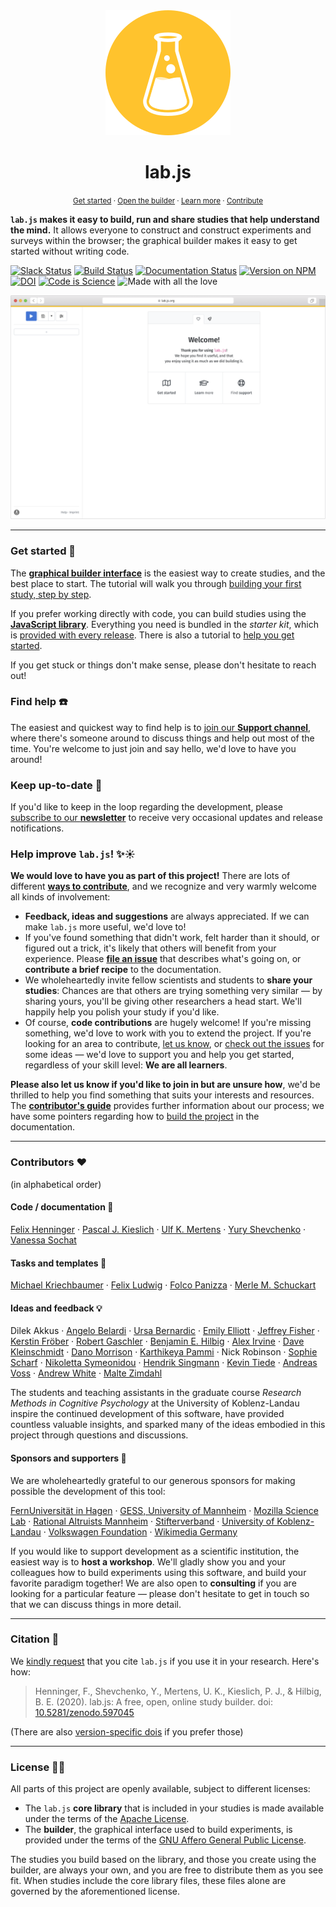 <div align="center">
  <img src="docs/media/logo/yellow/dot_200.png">
  <h1>lab.js</h1>
</div>

<p align="center">
  <small>
    <a href="https://lab.js.org/docs/en/latest/learn/builder">Get started</a> ·
    <a href="https://lab.js.org/builder">Open the builder</a> ·
    <a href="https://lab.js.org/docs/en/latest">Learn more</a> ·
    <a href="https://lab.js.org/docs/en/latest/meta/contribute">Contribute</a>
  </small>
</p>

**`lab.js` makes it easy to build, run and share studies that help understand the mind.** It allows everyone to construct and construct experiments and surveys within the browser; the graphical builder makes it easy to get started without writing code.

[![Slack Status](https://img.shields.io/badge/support-online-brightgreen.svg)](https://lab.js.org/resources/support/)
[![Build Status](https://travis-ci.org/FelixHenninger/lab.js.svg?branch=master)](https://travis-ci.org/FelixHenninger/lab.js)
[![Documentation Status](https://readthedocs.org/projects/labjs/badge/?version=latest)](https://lab.js.org/docs/en/latest/)
[![Version on NPM](https://img.shields.io/npm/v/lab.js.svg)](https://www.npmjs.com/package/lab.js)
[![DOI](https://zenodo.org/badge/doi/10.5281/zenodo.597045.svg)](https://doi.org/10.5281/zenodo.597045)
[![Code is Science](https://img.shields.io/badge/Code%20is%20Science-%E2%9C%93-brightgreen.svg)](https://codeisscience.github.io/manifesto/)
![Made with all the love](https://img.shields.io/badge/made_with-❤️💛💚💙💜💖-e6e6e6.svg)

<div align="center">
  <img src="docs/media/screenshots/builder_welcome.png">
</div>

----

### Get started 🚀

The [**graphical builder interface**](https://lab.js.org/builder) is the
easiest way to create studies, and the best place to start. The tutorial
will walk you through [building your first study, step by
step](https://labjs.readthedocs.io/en/latest/learn/builder/).

If you prefer working directly with code, you can build studies using the
[**JavaScript library**](https://lab.js.org/docs/en/latest/reference/).
Everything you need is bundled in the *starter kit*, which is [provided with
every release](https://github.com/FelixHenninger/lab.js/releases/latest).
There is also a tutorial to [help you get started](https://lab.js.org/docs/en/latest/learn/code/).

If you get stuck or things don't make sense, please don't hesitate to reach out!

### Find help ☎️

The easiest and quickest way to find help is to [join our **Support
channel**](https://lab.js.org/resources/support/), where there's someone
around to discuss things and help out most of the time. You're welcome to just
join and say hello, we'd love to have you around!

### Keep up-to-date 📮

If you'd like to keep in the loop regarding the development, please [subscribe
to our **newsletter**](http://eepurl.com/co0K9r) to receive very occasional
updates and release notifications.

### Help improve `lab.js`! ✨☀️

**We would love to have you as part of this project!** There are lots of
different [**ways to contribute**](https://lab.js.org/docs/en/latest/meta/contribute/ways.html),
and we recognize and very warmly welcome all kinds of involvement:

* **Feedback, ideas and suggestions** are always appreciated. If we can make `lab.js` more useful, we'd love to!
* If you've found something that didn't work, felt harder than it should, or figured out a trick, it's likely that others will benefit from your experience. Please [**file an issue**](https://github.com/FelixHenninger/lab.js/issues/new) that describes what's going on, or **contribute a brief recipe** to the documentation.
* We wholeheartedly invite fellow scientists and students to **share your studies**: Chances are that others are trying something very similar — by sharing yours, you'll be giving other researchers a head start. We'll happily help you polish your study if you'd like.
* Of course, **code contributions** are hugely welcome! If you're missing something, we'd love to work with you to extend the project. If you're looking for an area to contribute, [let us know](#find-help), or [check out the issues](https://github.com/FelixHenninger/lab.js/issues) for some ideas — we'd love to support you and help you get started, regardless of your skill level: **We are all learners**.

**Please also let us know if you'd like to join in but are unsure how**, we'd be
thrilled to help you find something that suits your interests and resources.
The [**contributor's guide**](contributing.md) provides further information
about our process; we have some pointers regarding how to [build the project](https://lab.js.org/docs/en/latest/meta/contribute/build.html)
in the documentation.

----

### Contributors ❤️

(in alphabetical order)

#### Code / documentation 🔬

[Felix Henninger](http://felixhenninger.com) ·
[Pascal J. Kieslich](https://pascalkieslich.github.io/) ·
[Ulf K. Mertens](http://www.psychologie.uni-heidelberg.de/ae/meth/team/mertens/) ·
[Yury Shevchenko](http://yuryshevchenko.com/) ·
[Vanessa Sochat](https://vsoch.github.io/)

#### Tasks and templates 🎁️

[Michael Kriechbaumer](https://www.cognition.uni-landau.de/people/michael-kriechbaumer-msc/) ·
[Felix Ludwig](https://www.cognition.uni-landau.de/people/felix-ludwig-msc/) ·
[Folco Panizza](https://sites.google.com/view/panizzafolco) ·
[Merle M. Schuckart](https://github.com/MMarieSchuckart)

#### Ideas and feedback 💡

Dilek Akkus ·
[Angelo Belardi](https://psychologie.unibas.ch/de/personen/589/) ·
[Ursa Bernardic](https://www.unige.ch/gsem/en/research/institutes/iom/team/phd-students/ursa-bernardic/) ·
[Emily Elliott](https://lsu.edu/hss/psychology/faculty/cognitive/elliott.php) ·
[Jeffrey Fisher](https://github.com/jeffslofish) ·
[Kerstin Fröber](http://orcid.org/0000-0001-6060-2837) ·
[Robert Gaschler](https://www.fernuni-hagen.de/psychologie/psychologisches_institut/about_institute/departments/app_lme/staff/rgaschler/) ·
[Benjamin E. Hilbig](https://cognition.uni-landau.de/hilbig) ·
[Alex Irvine](https://github.com/u01ai11) ·
[Dave Kleinschmidt](https://www.davekleinschmidt.com/) ·
[Dano Morrison](https://github.com/jdpigeon) ·
[Karthikeya Pammi](https://github.com/pvskarthikeya) ·
Nick Robinson ·
[Sophie Scharf](http://cognition.uni-mannheim.de/mitarbeiter/m_sc_sophie_scharf/) ·
[Nikoletta Symeonidou](https://www.sowi.uni-mannheim.de/en/erdfelder/team/academic-staff-members/symeonidou-nikoletta/) ·
[Hendrik Singmann](http://singmann.org) ·
[Kevin Tiede](https://www.spds.uni-konstanz.de/kevin-tiede) ·
[Andreas Voss](https://www.psychologie.uni-heidelberg.de/ae/meth/) ·
[Andrew White](https://github.com/shiroandy) ·
[Malte Zimdahl](http://psycho3.uni-mannheim.de/Personen/Malte%20Zimdahl,%20M.Sc./)

The students and teaching assistants in the graduate course *Research Methods
in Cognitive Psychology* at the University of Koblenz-Landau inspire the
continued development of this software, have provided countless valuable
insights, and sparked many of the ideas embodied in this project through
questions and discussions.

#### Sponsors and supporters 🎩

We are wholeheartedly grateful to our generous sponsors for making possible the
development of this tool:

[FernUniversität in Hagen](https://www.fernuni-hagen.de/psychologie/psychologisches_institut/about_institute/departments/app_lme/) ·
[GESS, University of Mannheim](http://gess.uni-mannheim.de/) ·
[Mozilla Science Lab](https://science.mozilla.org) ·
[Rational Altruists Mannheim](http://www.ram-ev.de/) ·
[Stifterverband](https://www.stifterverband.org/english/) ·
[University of Koblenz-Landau](https://www.cognition.uni-landau.de/) ·
[Volkswagen Foundation](https://www.volkswagenstiftung.de/en/foundation/) ·
[Wikimedia Germany](https://meta.wikimedia.org/wiki/Wikimedia_Deutschland)

If you would like to support development as a scientific institution, the
easiest way is to **host a workshop**. We'll gladly show you and your
colleagues how to build experiments using this software, and build your
favorite paradigm together! We are also open to **consulting** if you are
looking for a particular feature — please don't hesitate to get in touch so
that we can discuss things in more detail.

----

### Citation 📓

We [kindly request](https://www.youtube.com/watch?v=kVwl-Va7cNM) that you cite
``lab.js`` if you use it in your research. Here's how:

> Henninger, F., Shevchenko, Y., Mertens, U. K., Kieslich, P. J., & Hilbig, B. E. (2020). lab.js: A free, open, online study builder. doi: [10.5281/zenodo.597045](https://doi.org/10.5281/zenodo.597045)

(There are also [version-specific dois](https://doi.org/10.5281/zenodo.597045) if you prefer those)

----

### License 👩‍⚖️

All parts of this project are openly available, subject to different licenses:

* The `lab.js` **core library** that is included in your studies is made
  available under the terms of the [Apache License](/packages/library/license).
* The **builder**, the graphical interface used to build experiments,
  is provided under the terms of the [GNU Affero General Public
  License](/packages/builder/license).

The studies you build based on the library, and those you create using the
builder, are always your own, and you are free to distribute them as you see
fit. When studies include the core library files, these files alone are governed
by the aforementioned license.
